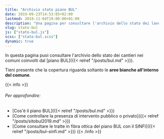 ```yaml
---
title: "Archivio stato piano BUL"
date: 2019-09-23T14:53:05+02:00
lastmod: 2019-11-04T19:00:00+01:00
description: "Una pagina per consultare l'archivio dello stato dei lavori del piano nazionale banda ultralarga, comune per comune"
slug: stato-bul
js: ["stato-bul.js"]
scss: ["stato-bul.scss"]
dynamic: true
---
```


In questa pagina puoi consultare l'archivio dello stato dei cantieri nei comuni coinvolti dal [piano BUL]({{< relref "/posts/bul.md" >}}).

Tieni presente che la copertura riguarda soltanto le **aree bianche all'interno del comune**.

{{< info >}}
###### Per approfondire:

- [Cos'è il piano BUL]({{< relref "/posts/bul.md" >}})
- [Come controllare la presenza di intervento pubblico o privato]({{< relref "/posts/sitobul2019.md" >}})
- [Come consultare le tratte in fibra ottica del piano BUL con il SINFI]({{< relref "/posts/bul-sinfi.md" >}})
{{< /info >}}

<div id="statobul"></div>

